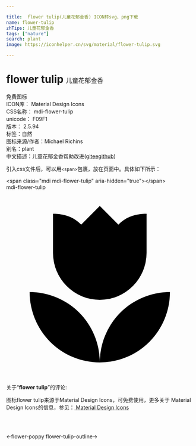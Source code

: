 ```yaml
---

title:  flower tulip(儿童花郁金香) ICON转svg、png下载
name: flower-tulip
zhTips: 儿童花郁金香
tags: ["nature"]
search: plant
image: https://iconhelper.cn/svg/material/flower-tulip.svg

---
```


# flower tulip  <small style="font-size: 60%;font-weight: 100">儿童花郁金香</small>


<div class="detail-page">
<p>
<span><span class="badge-success badge">免费图标</span> </span>
<br/>
<span>
ICON库：
<span class="badge-secondary badge">Material Design Icons</span> 
</span>
<br/>
<span>
CSS名称：
<span class="badge-secondary badge">mdi-flower-tulip</span> 
</span>
<br/>
<span>
unicode：
<span class="badge-secondary badge">F09F1</span> 
<copy-btn content='F09F1' btn-title=""></copy-btn>
<copy-btn :content='String.fromCodePoint(parseInt("F09F1", 16))' btn-title="复制U"></copy-btn>
</span>
<br/>
<span>
版本：
<span class="badge-secondary badge">2.5.94</span> 
</span><br/><span>标签：<span class="badge-light badge"><router-link to="/tags/nature.html">自然</router-link></span></span>
<br/>
<span>图标来源/作者：<span class="badge-light badge">Michael Richins</span></span> 
<br/>
<span>别名：<span class="badge-light badge">plant</span></span><br/><span class="zh-detail">中文描述：<span class="badge-primary badge">儿童花郁金香</span><span class="help-link"><span>帮助改进</span>(<a href="https://gitee.com/liuwave/icon-helper/edit/master/json/material/flower-tulip.json" target="_blank" rel="noopener noreferrer">gitee</a><a href="https://github.com/liuwave/icon-helper/edit/master/json/material/flower-tulip.json" target="_blank" rel="noopener noreferrer">github</a></span>)</span><br/>
</p>
</div>
<div class="alert alert-dark">
  <i class="mdi mdi-flower-tulip mdi-48px"></i>
  <i class="mdi mdi-flower-tulip mdi-36px"></i>
  <i class="mdi mdi-flower-tulip mdi-24px"></i>
  <i class="mdi mdi-flower-tulip mdi-18px"></i>
</div>
<div>
  <p>引入css文件后，可以用<code>&lt;span&gt;</code>包裹，放在页面中。具体如下所示：    
  </p>
  <div class="alert alert-primary" style="font-size: 14px">
    &lt;span class="mdi mdi-flower-tulip" aria-hidden="true"&gt;&lt;/span&gt;
    <copy-btn content='<span class="mdi mdi-flower-tulip" aria-hidden="true"></span>'></copy-btn>
  </div>
  <div class="alert alert-secondary">
    <i class="mdi mdi-flower-tulip"
    style="font-size: 24px"
    aria-hidden="true"></i> mdi-flower-tulip
    <copy-btn content="mdi-flower-tulip" btn-title="复制图标名称"></copy-btn>
  </div>
</div>
<div id="svg" class="svg-wrap">
<svg xmlns="http://www.w3.org/2000/svg" viewBox="0 0 24 24"><path d="M3,13A9,9 0 0,0 12,22A9,9 0 0,0 3,13M12,22A9,9 0 0,0 21,13A9,9 0 0,0 12,22M18,3V8A6,6 0 0,1 12,14A6,6 0 0,1 6,8V3C6.74,3 7.47,3.12 8.16,3.39C8.71,3.62 9.2,3.96 9.61,4.39L12,2L14.39,4.39C14.8,3.96 15.29,3.62 15.84,3.39C16.53,3.12 17.26,3 18,3Z" /></svg>
</div>
<detail full-name='mdi-flower-tulip'></detail>
<div class="icon-detail__container">
<p>关于“<b>flower tulip</b>”的评论:</p>
</div>
<Vssue title="关于“flower tulip”的评论" />    
<div><p>图标flower tulip来源于Material Design Icons，可免费使用，更多关于 Material Design Icons的信息，参见：<a target="_blank" href="https://iconhelper.cn/material.html"> Material Design Icons</a>
</p></div>

<div style="padding:2rem 0 " class="page-nav"><p class="inner"><span class="prev">←<router-link to="/icon/flower-poppy.html">flower-poppy</router-link></span> <span class="next"><router-link to="/icon/flower-tulip-outline.html">flower-tulip-outline</router-link>→</span></p></div>

